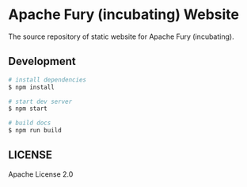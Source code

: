 # Apache Fury (incubating) Website

The source repository of static website for Apache Fury (incubating).

## Development

```bash
# install dependencies
$ npm install

# start dev server
$ npm start

# build docs
$ npm run build
```

## LICENSE

Apache License 2.0
